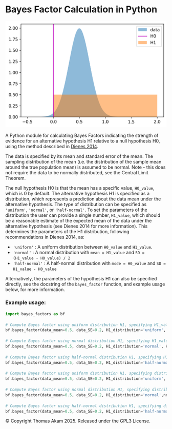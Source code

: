 # Bayes Factor Calculation in Python

![Figure](./example_plot.png)

A Python module for calculating Bayes Factors indicating the strength of evidence for an alternative hypothesis H1 relative to a null hypothesis H0, using the method described in [Dienes 2014](https://doi.org/10.3389/fpsyg.2014.00781).

The data is specified by its mean and standard error of the mean.  The sampling distribution of the mean (i.e. the distribution of the sample mean around the true population mean) is assumed to be normal.  Note - this does not require the data to be normally distributed, see the Central Limit Theorem.

The null hypothesis H0 is that the mean has a specific value, `HO_value`,  which is 0 by default. The alternative hypothesis H1 is specified as a distribution, which represents a prediction about the data mean under the alternative hypothesis.  The type of distribution can be specified as `'uniform'`, `'normal'`, or `'half-normal'`.   To set the parameters of the distribution the user can provide a single number, `H1_value`, which should be a reasonable estimate of the expected mean of the data under the alternative hypothesis (see Dienes 2014 for more information). This determines the parameters of the H1 distribution, following recommendations in Dienes 2014, as:

- `'uniform'` :  A uniform distribution between `H0_value` and `H1_value`.
- `'normal'`  : A normal distribution with `mean = H1_value` and `SD = (H1_value - H0_value) / 2`
- `'half-normal'` : A half-normal distribution with `mode = H0_value` and `SD = H1_value - H0_value`

Alternatively, the parameters of the hypothesis H1 can also be specified directly, see the docstring of the `bayes_factor` function, and example usage below,  for more information.  

### Example usage:

```python
import bayes_factors as bf

# Compute Bayes factor using uniform distribution H1, specifying H1_value.
bf.bayes_factor(data_mean=0.5, data_SE=0.2, H1_distribution='uniform', H1_value=2, plot=True)

# Compute Bayes factor using normal distribution H1, specifying H1_value.
bf.bayes_factor(data_mean=0.5, data_SE=0.2, H1_distribution='normal', H1_value=2, plot=True)

# Compute Bayes factor using half-normal distribution H1, specifying H1_value.
bf.bayes_factor(data_mean=0.5, data_SE=0.2, H1_distribution='half-normal', H1_value=2, plot=True)

# Compute Bayes factor using uniform distribution H1, specifying distribution parameters directly.
bf.bayes_factor(data_mean=0.5, data_SE=0.2, H1_distribution='uniform', uniform_min=0.3, uniform_max=1.6, plot=True)

# Compute Bayes factor using normal distribution H1, specifying distribution parameters directly.
bf.bayes_factor(data_mean=0.5, data_SE=0.2, H1_distribution='normal',normal_mode=1.4, normal_SD=0.6, plot=True)

# Compute Bayes factor using half-normal distribution H1, specifying distribution parameters directly.
bf.bayes_factor(data_mean=0.5, data_SE=0.2, H1_distribution='half-normal',normal_mode=0.4, normal_SD=0.6, half="upper", plot=True)
```



© Copyright Thomas Akam 2025. Released under the GPL3 License.